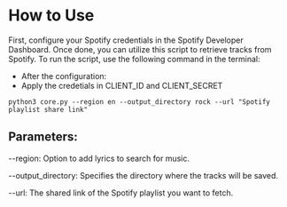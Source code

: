 # How to Use

First, configure your Spotify credentials in the Spotify Developer Dashboard.
Once done, you can utilize this script to retrieve tracks from Spotify.
To run the script, use the following command in the terminal:

* After the configuration:
* Apply the credetials in CLIENT_ID and CLIENT_SECRET

```
python3 core.py --region en --output_directory rock --url "Spotify playlist share link"
```

## Parameters:

--region: Option to add lyrics to search for music.

--output_directory: Specifies the directory where the tracks will be saved.

--url: The shared link of the Spotify playlist you want to fetch.





